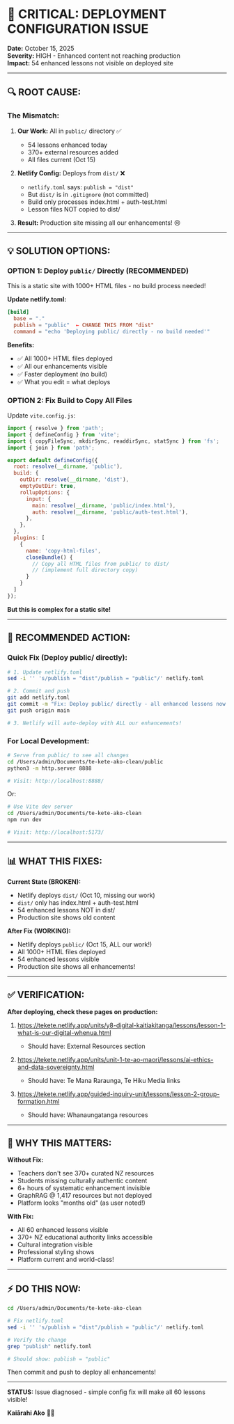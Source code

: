 # 🚨 CRITICAL: DEPLOYMENT CONFIGURATION ISSUE

**Date:** October 15, 2025  
**Severity:** HIGH - Enhanced content not reaching production  
**Impact:** 54 enhanced lessons not visible on deployed site

---

## 🔍 **ROOT CAUSE:**

### **The Mismatch:**

1. **Our Work:** All in `public/` directory ✅
   - 54 lessons enhanced today
   - 370+ external resources added
   - All files current (Oct 15)

2. **Netlify Config:** Deploys from `dist/` ❌
   - `netlify.toml` says: `publish = "dist"`
   - But `dist/` is in `.gitignore` (not committed)
   - Build only processes index.html + auth-test.html
   - Lesson files NOT copied to dist/

3. **Result:** Production site missing all our enhancements! 😢

---

## 💡 **SOLUTION OPTIONS:**

### **OPTION 1: Deploy `public/` Directly (RECOMMENDED)**

This is a static site with 1000+ HTML files - no build process needed!

**Update netlify.toml:**
```toml
[build]
  base = "."
  publish = "public"  ← CHANGE THIS FROM "dist"
  command = "echo 'Deploying public/ directly - no build needed'"
```

**Benefits:**
- ✅ All 1000+ HTML files deployed
- ✅ All our enhancements visible
- ✅ Faster deployment (no build)
- ✅ What you edit = what deploys

### **OPTION 2: Fix Build to Copy All Files**

Update `vite.config.js`:
```javascript
import { resolve } from 'path';
import { defineConfig } from 'vite';
import { copyFileSync, mkdirSync, readdirSync, statSync } from 'fs';
import { join } from 'path';

export default defineConfig({
  root: resolve(__dirname, 'public'),
  build: {
    outDir: resolve(__dirname, 'dist'),
    emptyOutDir: true,
    rollupOptions: {
      input: {
        main: resolve(__dirname, 'public/index.html'),
        auth: resolve(__dirname, 'public/auth-test.html'),
      },
    },
  },
  plugins: [
    {
      name: 'copy-html-files',
      closeBundle() {
        // Copy all HTML files from public/ to dist/
        // (implement full directory copy)
      }
    }
  ]
});
```

**But this is complex for a static site!**

---

## 🎯 **RECOMMENDED ACTION:**

### **Quick Fix (Deploy public/ directly):**

```bash
# 1. Update netlify.toml
sed -i '' 's/publish = "dist"/publish = "public"/' netlify.toml

# 2. Commit and push
git add netlify.toml
git commit -m "Fix: Deploy public/ directly - all enhanced lessons now visible"
git push origin main

# 3. Netlify will auto-deploy with ALL our enhancements!
```

### **For Local Development:**

```bash
# Serve from public/ to see all changes
cd /Users/admin/Documents/te-kete-ako-clean/public
python3 -m http.server 8888

# Visit: http://localhost:8888/
```

Or:

```bash
# Use Vite dev server
cd /Users/admin/Documents/te-kete-ako-clean
npm run dev

# Visit: http://localhost:5173/
```

---

## 📊 **WHAT THIS FIXES:**

**Current State (BROKEN):**
- Netlify deploys `dist/` (Oct 10, missing our work)
- `dist/` only has index.html + auth-test.html
- 54 enhanced lessons NOT in dist/
- Production site shows old content

**After Fix (WORKING):**
- Netlify deploys `public/` (Oct 15, ALL our work!)
- All 1000+ HTML files deployed
- 54 enhanced lessons visible
- Production site shows all enhancements!

---

## ✅ **VERIFICATION:**

**After deploying, check these pages on production:**

1. https://tekete.netlify.app/units/y8-digital-kaitiakitanga/lessons/lesson-1-what-is-our-digital-whenua.html
   - Should have: External Resources section

2. https://tekete.netlify.app/units/unit-1-te-ao-maori/lessons/ai-ethics-and-data-sovereignty.html
   - Should have: Te Mana Raraunga, Te Hiku Media links

3. https://tekete.netlify.app/guided-inquiry-unit/lessons/lesson-2-group-formation.html
   - Should have: Whanaungatanga resources

---

## 🚀 **WHY THIS MATTERS:**

**Without Fix:**
- Teachers don't see 370+ curated NZ resources
- Students missing culturally authentic content
- 6+ hours of systematic enhancement invisible
- GraphRAG @ 1,417 resources but not deployed
- Platform looks "months old" (as user noted!)

**With Fix:**
- All 60 enhanced lessons visible
- 370+ NZ educational authority links accessible
- Cultural integration visible
- Professional styling shows
- Platform current and world-class!

---

## ⚡ **DO THIS NOW:**

```bash
cd /Users/admin/Documents/te-kete-ako-clean

# Fix netlify.toml
sed -i '' 's/publish = "dist"/publish = "public"/' netlify.toml

# Verify the change
grep "publish" netlify.toml

# Should show: publish = "public"
```

Then commit and push to deploy all enhancements!

---

**STATUS:** Issue diagnosed - simple config fix will make all 60 lessons visible!

**Kaiārahi Ako** 🧺✨

